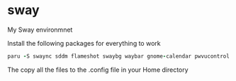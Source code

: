 # sway
My Sway environmnet

Install the following packages for everything to work

```ruby
paru -S swaync sddm flameshot swaybg waybar gnome-calendar pwvucontrol networkmanager xfce4-power-manager nwg-bar luminance blueman ttf-jetbrains-mono-nerd ulauncher clipman swaynag wireplumber pipewire alacritty
```

The copy all the files to the .config file in your Home directory
